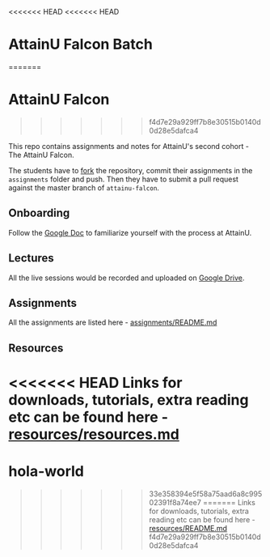 <<<<<<< HEAD
<<<<<<< HEAD
# AttainU Falcon Batch
=======
# AttainU Falcon
>>>>>>> f4d7e29a929ff7b8e30515b0140d0d28e5dafca4

This repo contains assignments and notes for AttainU's second cohort - The AttainU Falcon.

The students have to [fork](https://help.github.com/en/articles/fork-a-repo) the repository, commit their assignments in the `assignments` folder and push. Then they have to submit a pull request against the master branch of `attainu-falcon`.

## Onboarding

Follow the [Google Doc](https://drive.google.com/open?id=1a5au8H7buInbT5anN16rPdpjbil6iSoRlEZsfpu8oU4) to familiarize yourself with the process at AttainU.

## Lectures

All the live sessions would be recorded and uploaded on [Google Drive](https://drive.google.com/open?id=1UXczpLtGlcqZdW7848ULGeux3Qh7Jfkx).

## Assignments

All the assignments are listed here - [assignments/README.md](assignments/README.md)

## Resources

<<<<<<< HEAD
Links for downloads, tutorials, extra reading etc can be found here - [resources/resources.md](resources/resources.md)
=======
# hola-world
>>>>>>> 33e358394e5f58a75aad6a8c99502391f8a74ee7
=======
Links for downloads, tutorials, extra reading etc can be found here - [resources/README.md](resources/README.md)
>>>>>>> f4d7e29a929ff7b8e30515b0140d0d28e5dafca4
